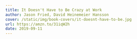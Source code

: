 ```yaml
---
title: It Doesn't Have to Be Crazy at Work
author: Jason Fried, David Heinemeier Hansson
cover: /static/img/book-covers/it-doesnt-have-to-be.jpg
url: https://amzn.to/31iqW2h
date: 2019-09-11
---
```

